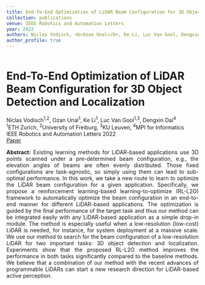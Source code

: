 ```yaml
---
title: End-To-End Optimization of LiDAR Beam Configuration for 3D Object Detection and Localization
collection: publications
venue: IEEE Robotics and Automation Letters
year: 2022
authors: Niclas Vodisch, <b>Ozan Unal</b>, Ke Li, Luc Van Gool, Dengxin Dai
author_profile: true
---
```

<head>
  <link rel="stylesheet" href="/assets/css/bulma.min.css">
  <link rel="stylesheet" href="/assets/css/bulma-carousel.min.css">
  <link rel="stylesheet" href="/assets/css/bulma-slider.min.css">
  <link rel="stylesheet" href="/assets/css/fontawesome.all.min.css">
  <link rel="stylesheet"
  href="https://cdn.jsdelivr.net/gh/jpswalsh/academicons@1/css/academicons.min.css">
  <link rel="stylesheet" href="/assets/css/index.css">
</head>
<div class="hero-body">
    <div class="container is-max-desktop">
        <div class="columns is-centered">
        <div class="column has-text-centered">
            <h1 class="title is-3 publication-title">End-To-End Optimization of LiDAR Beam Configuration for 3D Object Detection and Localization</h1>
            <div class="is-size-6 publication-authors">
                <span class="author-block">
                    Niclas Vodisch<sup>1,2</sup>, Ozan Unal<sup>1</sup>, Ke Li<sup>1</sup>, Luc Van Gool<sup>1,3</sup>, Dengxin Dai<sup>4</sup>
                </span>
            </div>
            <div class="is-size-6 publication-authors">
                <span class="author-block"><sup>1</sup>ETH Zurich, <sup>2</sup>University of Freiburg, <sup>3</sup>KU Leuven, <sup>4</sup>MPI for Informatics <br> IEEE Robotics and Automation Letters 2022</span>
            </div>
            <div class="column has-text-centered">
                <div class="publication-links">
                    <span class="link-block">
                        <a href="https://ieeexplore.ieee.org/abstract/document/9681305/" target="_blank"
                        class="external-link button is-normal is-rounded is-dark">
                            <span>Paper</span>
                        </a>
                    </span>
                </div>
            </div>
        </div>     
    </div>
</div>
<p style="text-align: justify;"><b>Abstract:</b> Existing learning methods for LiDAR-based applications use 3D points scanned under a pre-determined beam configuration, e.g., the elevation angles of beams are often evenly distributed. Those fixed configurations are task-agnostic, so simply using them can lead to sub-optimal performance. In this work, we take a new route to learn to optimize the LiDAR beam configuration for a given application. Specifically, we propose a reinforcement learning-based learning-to-optimize (RL-L2O) framework to automatically optimize the beam configuration in an end-to-end manner for different LiDAR-based applications. The optimization is guided by the final performance of the target task and thus our method can be integrated easily with any LiDAR-based application as a simple drop-in module. The method is especially useful when a low-resolution (low-cost) LiDAR is needed, for instance, for system deployment at a massive scale. We use our method to search for the beam configuration of a low-resolution LiDAR for two important tasks: 3D object detection and localization. Experiments show that the proposed RL-L2O method improves the performance in both tasks significantly compared to the baseline methods. We believe that a combination of our method with the recent advances of programmable LiDARs can start a new research direction for LiDAR-based active perception.